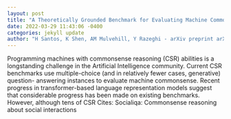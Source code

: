 ```yaml
--- 
layout: post 
title: "A Theoretically Grounded Benchmark for Evaluating Machine Commonsense" 
date: 2022-03-29 11:43:06 -0400 
categories: jekyll update 
author: "H Santos, K Shen, AM Mulvehill, Y Razeghi - arXiv preprint arXiv , 2022" 
--- 
```

Programming machines with commonsense reasoning (CSR) abilities is a longstanding challenge in the Artificial Intelligence community. Current CSR benchmarks use multiple-choice (and in relatively fewer cases, generative) question- answering instances to evaluate machine commonsense. Recent progress in transformer-based language representation models suggest that considerable progress has been made on existing benchmarks. However, although tens of CSR Cites: Socialiqa: Commonsense reasoning about social interactions